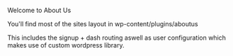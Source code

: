 Welcome to About Us

You'll find most of the sites layout in wp-content/plugins/aboutus

This includes the signup + dash routing aswell as user configuration which makes use of 
custom wordpress library. 
